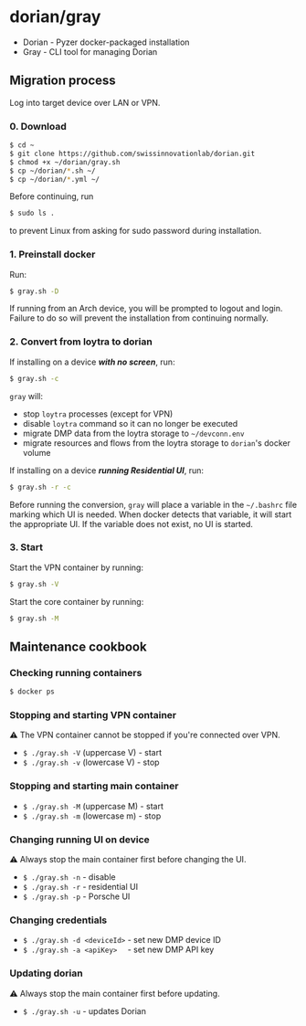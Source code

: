 
# dorian/gray

* Dorian - Pyzer docker-packaged installation
* Gray - CLI tool for managing Dorian

## Migration process

Log into target device over LAN or VPN.

### 0. Download

```sh
$ cd ~
$ git clone https://github.com/swissinnovationlab/dorian.git
$ chmod +x ~/dorian/gray.sh
$ cp ~/dorian/*.sh ~/
$ cp ~/dorian/*.yml ~/
```

Before continuing, run

```sh
$ sudo ls .
```

to prevent Linux from asking for sudo password during installation.

### 1. Preinstall docker

Run:

```sh
$ gray.sh -D
```

If running from an Arch device, you will be prompted to logout and login.
Failure to do so will prevent the installation from continuing normally.

### 2. Convert from loytra to dorian

If installing on a device _**with no screen**_, run:

```sh
$ gray.sh -c
```

`gray` will:

* stop `loytra` processes (except for VPN)
* disable `loytra` command so it can no longer be executed
* migrate DMP data from the loytra storage to `~/devconn.env`
* migrate resources and flows from the loytra storage to `dorian`'s docker volume

If installing on a device _**running Residential UI**_, run:

```sh
$ gray.sh -r -c
```

Before running the conversion, `gray` will place a variable in the `~/.bashrc` file marking which UI is needed. When docker detects that variable, it will start the appropriate UI. If the variable does not exist, no UI is started.

### 3. Start

Start the VPN container by running:

```sh
$ gray.sh -V
```

Start the core container by running:

```sh
$ gray.sh -M
```

## Maintenance cookbook

### Checking running containers

```sh
$ docker ps
```

### Stopping and starting VPN container

⚠ The VPN container cannot be stopped if you're connected over VPN.

* `$ ./gray.sh -V` (uppercase V) - start
* `$ ./gray.sh -v` (lowercase V) - stop

### Stopping and starting main container

* `$ ./gray.sh -M` (uppercase M) - start
* `$ ./gray.sh -m` (lowercase m) - stop

### Changing running UI on device

⚠ Always stop the main container first before changing the UI.

* `$ ./gray.sh -n` - disable
* `$ ./gray.sh -r` - residential UI
* `$ ./gray.sh -p` - Porsche UI

### Changing credentials

* `$ ./gray.sh -d <deviceId>` - set new DMP device ID
* `$ ./gray.sh -a <apiKey>  ` - set new DMP API key

### Updating dorian

⚠ Always stop the main container first before updating.

* `$ ./gray.sh -u` - updates Dorian
